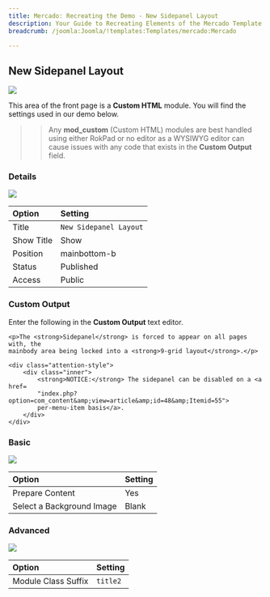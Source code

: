 ```yaml
---
title: Mercado: Recreating the Demo - New Sidepanel Layout
description: Your Guide to Recreating Elements of the Mercado Template for Joomla
breadcrumb: /joomla:Joomla/!templates:Templates/mercado:Mercado

---
```


New Sidepanel Layout
-----

![][demo]

This area of the front page is a **Custom HTML** module. You will find the settings used in our demo below.

>> Any **mod_custom** (Custom HTML) modules are best handled using either RokPad or no editor as a WYSIWYG editor can cause issues with any code that exists in the **Custom Output** field.

### Details

![][demo2]

| Option     | Setting                |  
| :--------- | :--------------------- |  
| Title      | `New Sidepanel Layout` |  
| Show Title | Show                   |  
| Position   | mainbottom-b           |  
| Status     | Published              |  
| Access     | Public                 |  

### Custom Output

Enter the following in the **Custom Output** text editor.

~~~
<p>The <strong>Sidepanel</strong> is forced to appear on all pages with, the
mainbody area being locked into a <strong>9-grid layout</strong>.</p>

<div class="attention-style">
    <div class="inner">
        <strong>NOTICE:</strong> The sidepanel can be disabled on a <a href=
        "index.php?option=com_content&amp;view=article&amp;id=48&amp;Itemid=55">
        per-menu-item basis</a>.
    </div>
</div>
~~~

### Basic

![][demo3]

| Option                    | Setting |  
| :------------------------ | :------ |  
| Prepare Content           | Yes     |  
| Select a Background Image | Blank   |

### Advanced

![][demo4]

| Option              | Setting  |  
| :------------------ | :------- |  
| Module Class Suffix | `title2` |  

[demo]: assets/demo_10.jpeg
[demo2]: assets/demo_10a.jpeg
[demo3]: assets/demo_10b.jpeg
[demo4]: assets/demo_10c.jpeg
